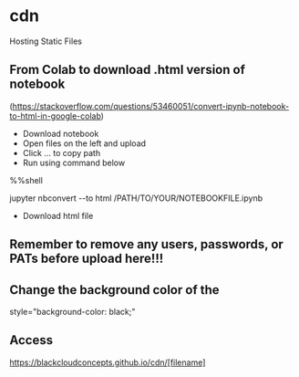 # cdn
Hosting Static Files

## From Colab to download .html version of notebook

(https://stackoverflow.com/questions/53460051/convert-ipynb-notebook-to-html-in-google-colab)

* Download notebook
* Open files on the left and upload
* Click ... to copy path
* Run using command below

%%shell

jupyter nbconvert --to html /PATH/TO/YOUR/NOTEBOOKFILE.ipynb

* Download html file

## Remember to remove any users, passwords, or PATs before upload here!!!

## Change the background color of the <body>
  style="background-color: black;"

## Access
https://blackcloudconcepts.github.io/cdn/[filename]
